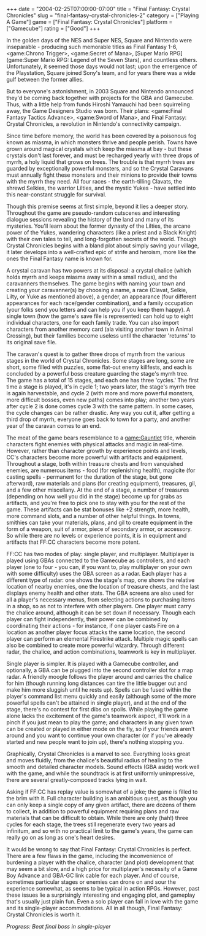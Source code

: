 +++
date = "2004-02-25T07:00:00-07:00"
title = "Final Fantasy: Crystal Chronicles"
slug = "final-fantasy-crystal-chronicles-2"
category = ["Playing A Game"]
game = ["Final Fantasy: Crystal Chronicles"]
platform = ["Gamecube"]
rating = ["Good"]
+++

In the golden days of the NES and Super NES, Square and Nintendo were inseparable - producing such memorable titles as Final Fantasy 1-6, <game:Chrono Trigger>, <game:Secret of Mana>, [Super Mario RPG](game:Super Mario RPG: Legend of the Seven Stars), and countless others. Unfortunately, it seemed those days would not last; upon the emergence of the Playstation, Square joined Sony's team, and for years there was a wide gulf between the former allies.

But to everyone's astonishment, in 2003 Square and Nintendo announced they'd be coming back together with projects for the GBA and Gamecube. Thus, with a little help from funds Hiroshi Yamauchi had been squirreling away, the Game Designers Studio was born. Their plans: <game:Final Fantasy Tactics Advance>, <game:Sword of Mana>, and Final Fantasy: Crystal Chronicles, a revolution in Nintendo's connectivity campaign.

Since time before memory, the world has been covered by a poisonous fog known as miasma, in which monsters thrive and people perish. Towns have grown around magical crystals which keep the miasma at bay - but these crystals don't last forever, and must be recharged yearly with three drops of myrrh, a holy liquid that grows on trees. The trouble is that myrrh trees are guarded by exceptionally powerful monsters, and so the Crystal Caravans must annually fight these monsters and their minions to provide their towns with the myrrh they need. All four races - the earth-tilling Clavats, the shrewd Selkies, the warrior Lilties, and the mystic Yukes - have settled into this near-constant struggle for survival.

Though this premise seems at first simple, beyond it lies a deeper story. Throughout the game are pseudo-random cutscenes and interesting dialogue sessions revealing the history of the land and many of its mysteries. You'll learn about the former dynasty of the Lilties, the arcane power of the Yukes, wandering characters (like a priest and a Black Knight) with their own tales to tell, and long-forgotten secrets of the world. Though Crystal Chronicles begins with a bland plot about simply saving your village, it later develops into a well-crafted epic of strife and heroism, more like the ones the Final Fantasy name is known for.

A crystal caravan has two powers at its disposal: a crystal chalice (which holds myrrh and keeps miasma away within a small radius), and the caravanners themselves. The game begins with naming your town and creating your caravanner(s) by choosing a name, a race (Clavat, Selkie, Lilty, or Yuke as mentioned above), a gender, an appearance (four different appearances for each race/gender combination), and a family occupation (your folks send you letters and can help you if you keep them happy). A single town (how the game's save file is represented) can hold up to eight individual characters, one for each family trade. You can also import characters from another memory card (ala visiting another town in Animal Crossing), but their families become useless until the character 'returns' to its original save file.

The caravan's quest is to gather three drops of myrrh from the various stages in the world of Crystal Chronicles. Some stages are long, some are short, some filled with puzzles, some flat-out enemy killfests, and each is concluded by a powerful boss creature guarding the stage's myrrh tree. The game has a total of 15 stages, and each one has three 'cycles.' The first time a stage is played, it's in cycle 1; two years later, the stage's myrrh tree is again harvestable, and cycle 2 (with more and more powerful monsters, more difficult bosses, even new paths) comes into play; another two years after cycle 2 is done comes cycle 3 with the same pattern. In some cases, the cycle changes can be rather drastic. Any way you cut it, after getting a third drop of myrrh, everyone goes back to town for a party, and another year of the caravan comes to an end.

The meat of the game bears resemblance to a <game:Gauntlet> title, wherein characters fight enemies with physical attacks and magic in real-time. However, rather than character growth by experience points and levels, CC's characters become more powerful with artifacts and equipment. Throughout a stage, both within treasure chests and from vanquished enemies, are numerous items - food (for replenishing health), magicite (for casting spells - permanent for the duration of the stage, but gone afterward), raw materials and plans (for creating equipment), treasures, gil, and a few other miscellany. At the end of a stage, a number of treasures (depending on how well you did in the stage) become up for grabs as artifacts, and you're free to pick one to stay with you for the rest of the game. These artifacts can be stat bonuses like +2 strength, more health, more command slots, and a number of other helpful things. In towns, smithies can take your materials, plans, and gil to create equipment in the form of a weapon, suit of armor, piece of secondary armor, or accessory. So while there are no levels or experience points, it is in equipment and artifacts that FF:CC characters become more potent.

FF:CC has two modes of play: single player, and multiplayer. Multiplayer is played using GBAs connected to the Gamecube as controllers, and each player (one to four - you can, if you want to, play multiplayer on your own with some difficulty) uses the GBA screen as a radar. Each player has a different type of radar: one shows the stage's map, one shows the relative location of nearby enemies, one the location of treasure chests, and the last displays enemy health and other stats. The GBA screens are also used for all a player's necessary menus, from selecting actions to purchasing items in a shop, so as not to interfere with other players. One player must carry the chalice around, although it can be set down if necessary. Though each player can fight independently, their power can be combined by coordinating their actions - for instance, if one player casts Fire on a location as another player focus attacks the same location, the second player can perform an elemental Firestrike attack. Multiple magic spells can also be combined to create more powerful wizardry. Through different radar, the chalice, and action combinations, teamwork is key in multiplayer.

Single player is simpler. It is played with a Gamecube controller, and optionally, a GBA can be plugged into the second controller slot for a map radar. A friendly moogle follows the player around and carries the chalice for him (though running long distances can tire the little bugger out and make him more sluggish until he rests up). Spells can be fused within the player's command list menu quickly and easily (although some of the more powerful spells can't be attained in single player), and at the end of the stage, there's no contest for first dibs on spoils. While playing the game alone lacks the excitement of the game's teamwork aspect, it'll work in a pinch if you just mean to play the game; and characters in any given town can be created or played in either mode on the fly, so if your friends aren't around and you want to continue your own character (or if you've already started and new people want to join up), there's nothing stopping you.

Graphically, Crystal Chronicles is a marvel to see. Everything looks great and moves fluidly, from the chalice's beautiful radius of healing to the smooth and detailed character models. Sound effects (GBA aside) work well with the game, and while the soundtrack is at first uniformly unimpressive, there are several greatly-composed tracks lying in wait.

Asking if FF:CC has replay value is somewhat of a joke; the game is filled to the brim with it. Full character building is an ambitious quest, as though you can only keep a single copy of any given artifact, there are dozens of them to collect, in addition to powerful equipment requiring plans and raw materials that can be difficult to obtain. While there are only (hah!) three cycles for each stage, the trees still regenerate every two years ad infinitum, and so with no practical limit to the game's years, the game can really go on as long as one's heart desires.

It would be wrong to say that Final Fantasy: Crystal Chronicles is perfect. There are a few flaws in the game, including the inconvenience of burdening a player with the chalice, character (and plot) development that may seem a bit slow, and a high price for multiplayer's necessity of a Game Boy Advance and GBA-GC link cable for each player. And of course, sometimes particular stages or enemies can drone on and sour the experience somewhat, as seems to be typical in action RPGs. However, past these issues lie a surprisingly interesting and engaging plot, and gameplay that's usually just plain fun. Even a solo player can fall in love with the game and its single-player accommodations. All in all though, Final Fantasy: Crystal Chronicles is worth it.

<i>Progress: Beat final boss in single-player</i>